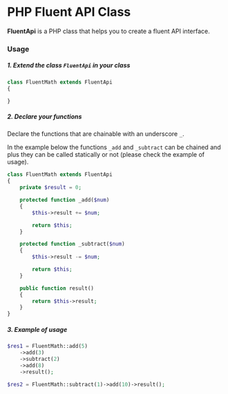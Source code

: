 # PHP Fluent API Class

**FluentApi** is a PHP class that helps you to create a fluent API interface.

### Usage

##### 1. Extend the class `FluentApi` in your class

```php
class FluentMath extends FluentApi
{

}
```

##### 2. Declare your functions

Declare the functions that are chainable with an underscore `_`.

In the example below the functions `_add` and `_subtract` can be chained and plus they can be called statically or not (please check the example of usage).

```php
class FluentMath extends FluentApi
{
    private $result = 0;

    protected function _add($num)
    {
        $this->result += $num;

        return $this;
    }

    protected function _subtract($num)
    {
        $this->result -= $num;

        return $this;
    }

    public function result()
    {
        return $this->result;
    }
}
```

##### 3. Example of usage

```php
$res1 = FluentMath::add(5)
    ->add(3)
    ->subtract(2)
    ->add(8)
    ->result();

$res2 = FluentMath::subtract(1)->add(10)->result();
```
